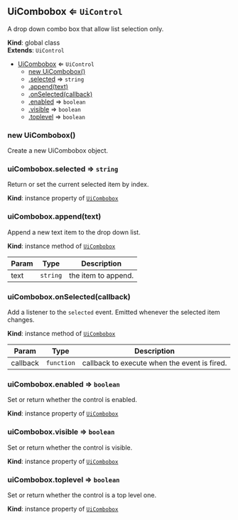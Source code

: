 <a name="UiCombobox"></a>

## UiCombobox ⇐ <code>UiControl</code>
A drop down combo box that allow list selection only.

**Kind**: global class  
**Extends**: <code>UiControl</code>  

* [UiCombobox](#UiCombobox) ⇐ <code>UiControl</code>
    * [new UiCombobox()](#new_UiCombobox_new)
    * [.selected](#UiCombobox+selected) ⇒ <code>string</code>
    * [.append(text)](#UiCombobox+append)
    * [.onSelected(callback)](#UiCombobox+onSelected)
    * [.enabled](#) ⇒ <code>boolean</code>
    * [.visible](#) ⇒ <code>boolean</code>
    * [.toplevel](#) ⇒ <code>boolean</code>

<a name="new_UiCombobox_new"></a>

### new UiCombobox()
Create a new UiCombobox object.

<a name="UiCombobox+selected"></a>

### uiCombobox.selected ⇒ <code>string</code>
Return or set the current selected item by index.

**Kind**: instance property of [<code>UiCombobox</code>](#UiCombobox)  
<a name="UiCombobox+append"></a>

### uiCombobox.append(text)
Append a new text item to the drop down list.

**Kind**: instance method of [<code>UiCombobox</code>](#UiCombobox)  

| Param | Type | Description |
| --- | --- | --- |
| text | <code>string</code> | the item to append. |

<a name="UiCombobox+onSelected"></a>

### uiCombobox.onSelected(callback)
Add a listener to the `selected` event. Emitted whenever the selected
item changes.

**Kind**: instance method of [<code>UiCombobox</code>](#UiCombobox)  

| Param | Type | Description |
| --- | --- | --- |
| callback | <code>function</code> | callback to execute when the event is fired. |

<a name=""></a>

### uiCombobox.enabled ⇒ <code>boolean</code>
Set or return whether the control is enabled.

**Kind**: instance property of [<code>UiCombobox</code>](#UiCombobox)  
<a name=""></a>

### uiCombobox.visible ⇒ <code>boolean</code>
Set or return whether the control is visible.

**Kind**: instance property of [<code>UiCombobox</code>](#UiCombobox)  
<a name=""></a>

### uiCombobox.toplevel ⇒ <code>boolean</code>
Set or return whether the control is a top level one.

**Kind**: instance property of [<code>UiCombobox</code>](#UiCombobox)  
